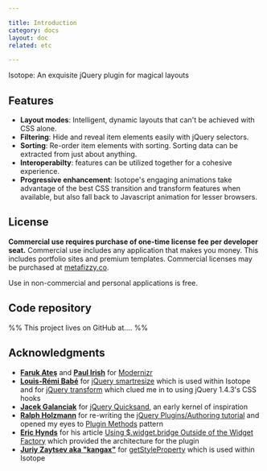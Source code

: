 ```yaml
---

title: Introduction
category: docs
layout: doc
related: etc

---
```


<p class="tagline">Isotope: An exquisite jQuery plugin for magical layouts</p>

## Features

+ **Layout modes**: Intelligent, dynamic layouts that can't be achieved with CSS alone.
+ **Filtering**: Hide and reveal item elements easily with jQuery selectors.
+ **Sorting**: Re-order item elements with sorting. Sorting data can be extracted from just about anything.
+ **Interoperabilty**: features can be utilized together for a cohesive experience.
+ **Progressive enhancement**: Isotope's engaging animations take advantage of the best CSS transition and transform features when available, but also fall back to Javascript animation for lesser browsers.

## License

<p id="commercial">
  <strong>Commercial use requires purchase of one-time license fee per developer seat.</strong> Commercial use  includes any application that makes you money. This includes portfolio sites and premium templates. Commercial licenses may be purchased at <a href="http://metafizzy.co">metafizzy.co</a>.
</p>

Use in non-commercial and personal applications is free.

## Code repository

%% This project lives on GitHub at.... %%

## Acknowledgments

+ [**Faruk Ateş**](http://farukat.es) and [**Paul Irish**](http://paul-irish.com) for [Modernizr](http://www.modernizr.com/)
+ [**Louis-Rémi Babé**](http://twitter.com/#!/Louis_Remi) for [jQuery smartresize](https://github.com/lrbabe/jquery-smartresize) which is used within Isotope and for [jQuery transform](https://github.com/lrbabe/jquery.transform.js) which clued me in to using jQuery 1.4.3's CSS   hooks
+ [**Jacek Galanciak**](http://razorjack.net/) for [jQuery Quicksand](http://razorjack.net/quicksand/), an early kernel of inspiration
+ [**Ralph Holzmann**](http://twitter.com/#!/ralphholzmann) for re-writing the [jQuery Plugins/Authoring tutorial](http://docs.jquery.com/Plugins/Authoring) and opened my eyes to [Plugin Methods](http://docs.jquery.com/Plugins/Authoring#Plugin_Methods) pattern
+ [**Eric Hynds**](http://www.erichynds.com/) for his article [Using $.widget.bridge Outside of the Widget Factory](http://www.erichynds.com/jquery/using-jquery-ui-widget-factory-bridge/) which provided the architecture for the plugin
+ [**Juriy Zaytsev aka "kangax"**](http://perfectionkills.com) for [getStyleProperty](http://perfectionkills.com/feature-testing-css-properties/) which is used within Isotope

